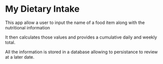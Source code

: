 # My Dietary Intake

This app allow a user to input the name of a food item along with the nutritional information

It then calculates those values and provides a cumulative daily and weekly total.

All the information is stored in a database allowing to persistance to review at a later date.
